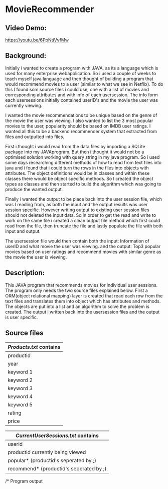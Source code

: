 # MovieRecommender
**Video Demo:** 
---------------------------------
<https://youtu.be/6PpNtiVvfMw>

**Background:**
------------------------------------
Initially i wanted to create a program with JAVA, as its a language which is used for many enterprise webapplication. So i used a couple of weeks to teach myself java language and then thought of building a program that would recommend movies to a user (similar to what we see in Netflix). To do this I found som source files i could use; one with a list of movies and corresponding attributes and with info of each usersession. The info form each usersessions initially contained userID's and the movie the user was currently viewing.

I wanted the movie recommendations to be unique based on the genre of the movie the user was viewing. I also wanted to list the 3 most popular movies to the user, popularity should be based on IMDB user ratings. I wanted all this to be a backend recommender system that extracted from files and outputted into files. 

First i thought i would read from the data files by importing a SQLite package into my JAVAprogram. But then i thought it would not be a optimised solution working with query string in my java program. So i used some days researching different methods of how to read from text files into java and i found that i could turn the rows in the files into objects with attributes. The object definitions would be in classes and within these classes there would be object specific methods. So I created the object types as classes and then started to build the algorithm which was going to produce the wanted output. 

Finally i wanted the output to be place back into the user session file, which was I reading from, as both the input and the output results was user session specific. However writing output to existing user session files should not deleted the input data. So in order to get the read and write to work on the same file i created a clean output file method which first could read from the file, then truncate the file and lastly populate the file with both input and output.

The usersession file would then contain both the input:  Information of userID and what movie the user was viewing. 
and the output: Top3 popular movies based on user ratings and recommend movies with similar genre as the movie the user is viewing.

**Description:**
------------------------------------
This JAVA program that recommends movies for individual user sessions. The program only needs the two source files explained below. First a ORM(object relational mapping) layer is created that read each row from the text files and translates them into object which has attributes and methods. The objects are put into a list and an algorithm to solve the problem is created. The output i written back into the usersession files and the output is user specific.


**Source files**
-------------------------------------

| *Products.txt* contains |
| ----------- |
| productid | 
| year | 
| keyword 1 |
| keyword 2 |
| keyword 3 |
| keyword 4 |
| keyword 5 |
| rating |
| price |


| *CurrentUserSessions.txt* contains |
| ----------- |
| userid | 
| productid currently being viewed | 
| popular* (productid's seperated by ;) |
| recommend* (productid's seperated by ;) |

/* Program output
